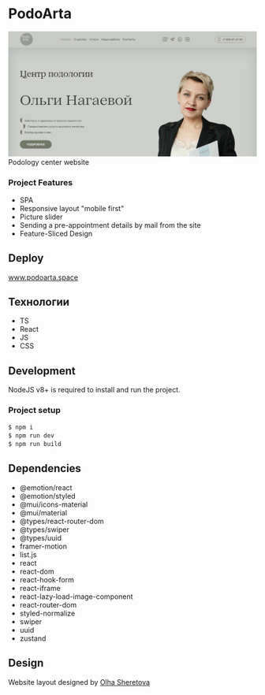 # PodoArta
<a href="http://www.podoarta.space/" target="_blank">![Project illustartion](https://github.com/MariaZakharova0805/PodoArta/raw/main/screenshot.jpg)</a>
Podology center website

### Project Features
- SPA
- Responsive layout "mobile first"
- Picture slider
- Sending a pre-appointment details by mail from the site
- Feature-Sliced Design

## Deploy
<a href="http://www.podoarta.space/" target="_blank">www.podoarta.space</a>

## Технологии
- TS
- React
- JS
- CSS

## Development
NodeJS v8+ is required to install and run the project.

### Project setup
```sh
$ npm i
$ npm run dev
$ npm run build
```

## Dependencies
   - @emotion/react
   - @emotion/styled
   - @mui/icons-material
   - @mui/material
   - @types/react-router-dom
   - @types/swiper
   - @types/uuid
   - framer-motion
   - list.js
   - react
   - react-dom
   - react-hook-form
   - react-iframe
   - react-lazy-load-image-component
   - react-router-dom
   - styled-normalize
   - swiper
   - uuid
   - zustand

## Design
Website layout designed by <a href="https://www.behance.net/3a7b044e" target="_blank">Olha Sheretova</a> 
